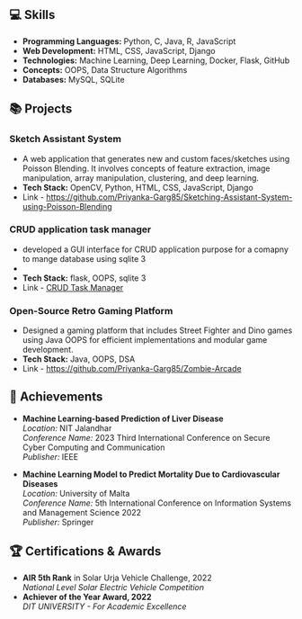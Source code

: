 
## 💻 Skills
- **Programming Languages:** Python, C, Java, R, JavaScript
- **Web Development:** HTML, CSS, JavaScript, Django
- **Technologies:** Machine Learning, Deep Learning, Docker, Flask, GitHub
- **Concepts:** OOPS, Data Structure Algorithms
- **Databases:** MySQL, SQLite

## 📚 Projects

### Sketch Assistant System
- A web application that generates new and custom faces/sketches using Poisson Blending. It involves concepts of feature extraction, image manipulation, array manipulation, clustering, and deep learning.
- **Tech Stack:** OpenCV, Python, HTML, CSS, JavaScript, Django
- Link - https://github.com/Priyanka-Garg85/Sketching-Assistant-System-using-Poisson-Blending

### CRUD application task manager
- developed a GUI interface for CRUD application purpose for a comapny to mange database using sqlite 3
- 
- **Tech Stack:** flask, OOPS, sqlite 3
- Link - [CRUD Task Manager ](https://github.com/Priyanka-Garg85/Task_Manager)

### Open-Source Retro Gaming Platform
- Designed a gaming platform that includes Street Fighter and Dino games using Java OOPS for efficient implementations and modular game development.
- **Tech Stack:** Java, OOPS, DSA
- Link - https://github.com/Priyanka-Garg85/Zombie-Arcade

## 📝 Achievements

- **Machine Learning-based Prediction of Liver Disease**  
  *Location:* NIT Jalandhar  
  *Conference Name:* 2023 Third International Conference on Secure Cyber Computing and Communication  
  *Publisher:* IEEE

- **Machine Learning Model to Predict Mortality Due to Cardiovascular Diseases**  
  *Location:* University of Malta  
  *Conference Name:* 5th International Conference on Information Systems and Management Science 2022  
  *Publisher:* Springer

## 🏆 Certifications & Awards
- **AIR 5th Rank** in Solar Urja Vehicle Challenge, 2022  
  *National Level Solar Electric Vehicle Competition*
- **Achiever of the Year Award, 2022**  
  *DIT UNIVERSITY - For Academic Excellence*

